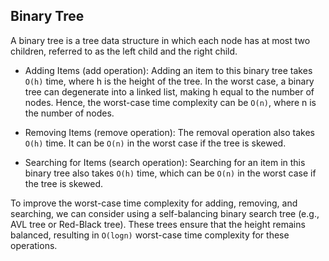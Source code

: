 ## Binary Tree

A binary tree is a tree data structure in which each node has at most two children, referred to as the left child and the right child. 

- Adding Items (add operation): Adding an item to this binary tree takes `O(h)` time, where h is the height of the tree. In the worst case, a binary tree can degenerate into a linked list, making h equal to the number of nodes. Hence, the worst-case time complexity can be `O(n)`, where n is the number of nodes.

- Removing Items (remove operation): The removal operation also takes `O(h)` time. It can be `O(n)` in the worst case if the tree is skewed.

- Searching for Items (search operation): Searching for an item in this binary tree also takes `O(h)` time, which can be `O(n)` in the worst case if the tree is skewed.

To improve the worst-case time complexity for adding, removing, and searching, we can consider using a self-balancing binary search tree (e.g., AVL tree or Red-Black tree). These trees ensure that the height remains balanced, resulting in `O(logn)` worst-case time complexity for these operations.
